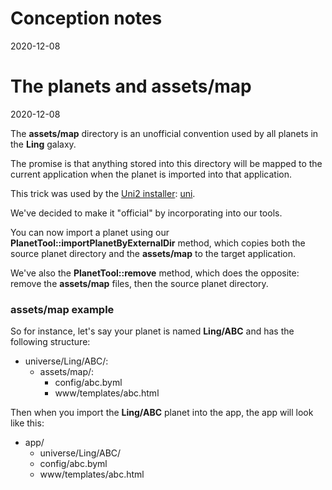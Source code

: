 Conception notes
========
2020-12-08




The planets and assets/map
=========
2020-12-08


The **assets/map** directory is an unofficial convention used by all planets in the **Ling** galaxy.

The promise is that anything stored into this directory will be mapped to the current application when the planet is imported into that application.

This trick was used by the [Uni2 installer](https://github.com/lingtalfi/Uni2): [uni](https://github.com/lingtalfi/universe-naive-importer).


We've decided to make it "official" by incorporating into our tools.

You can now import a planet using our **PlanetTool::importPlanetByExternalDir** method, which copies both the source planet directory and the **assets/map** to the target application.

We've also the **PlanetTool::remove** method, which does the opposite: remove the **assets/map** files, then the source planet directory.



### assets/map example

So for instance, let's say your planet is named **Ling/ABC** and has the following structure:

- universe/Ling/ABC/:
    - assets/map/:
        - config/abc.byml
        - www/templates/abc.html
    

Then when you import the **Ling/ABC** planet into the app, the app will look like this:


- app/
    - universe/Ling/ABC/
    - config/abc.byml
    - www/templates/abc.html


